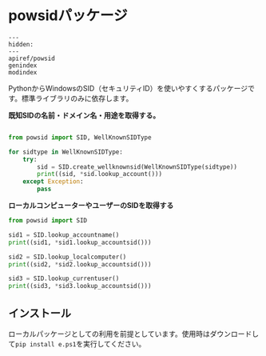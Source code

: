 # powsidパッケージ

```{toctree}
---
hidden:
---
apiref/powsid
genindex
modindex
```

PythonからWindowsのSID（セキュリティID）を使いやすくするパッケージです。標準ライブラリのみに依存します。

**既知SIDの名前・ドメイン名・用途を取得する。**
```python

from powsid import SID, WellKnownSIDType

for sidtype in WellKnownSIDType:
    try:
        sid = SID.create_wellknownsid(WellKnownSIDType(sidtype))
        print((sid, *sid.lookup_account()))
    except Exception:
        pass
```

**ローカルコンピューターやユーザーのSIDを取得する**
```python
from powsid import SID

sid1 = SID.lookup_accountname()
print((sid1, *sid1.lookup_accountsid()))

sid2 = SID.lookup_localcomputer()
print((sid2, *sid2.lookup_accountsid()))

sid3 = SID.lookup_currentuser()
print((sid3, *sid3.lookup_accountsid()))
```

## インストール

ローカルパッケージとしての利用を前提としています。使用時はダウンロードして`pip install e.ps1`を実行してください。

